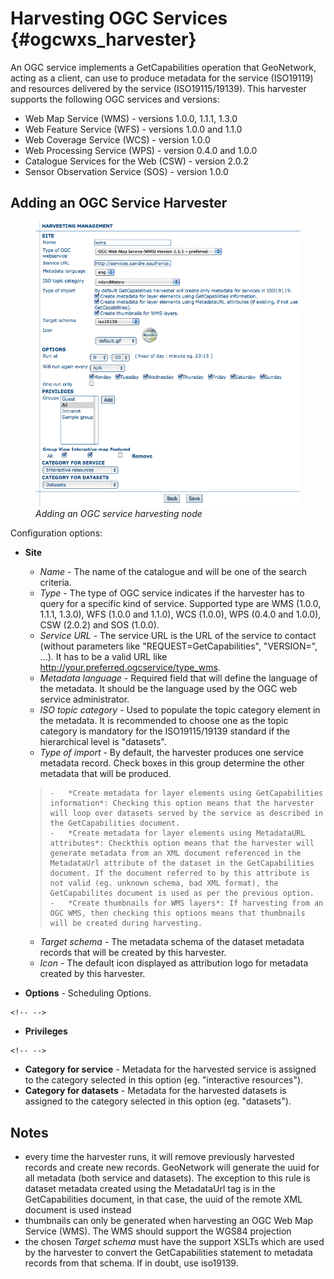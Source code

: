 # Harvesting OGC Services {#ogcwxs_harvester}

An OGC service implements a GetCapabilities operation that GeoNetwork, acting as a client, can use to produce metadata for the service (ISO19119) and resources delivered by the service (ISO19115/19139). This harvester supports the following OGC services and versions:

-   Web Map Service (WMS) - versions 1.0.0, 1.1.1, 1.3.0
-   Web Feature Service (WFS) - versions 1.0.0 and 1.1.0
-   Web Coverage Service (WCS) - version 1.0.0
-   Web Processing Service (WPS) - version 0.4.0 and 1.0.0
-   Catalogue Services for the Web (CSW) - version 2.0.2
-   Sensor Observation Service (SOS) - version 1.0.0

## Adding an OGC Service Harvester

<figure>
<img src="web-harvesting-ogc.png" alt="web-harvesting-ogc.png" />
<figcaption><em>Adding an OGC service harvesting node</em></figcaption>
</figure>

Configuration options:

-   **Site**

    -   *Name* - The name of the catalogue and will be one of the search criteria.
    -   *Type* - The type of OGC service indicates if the harvester has to query for a specific kind of service. Supported type are WMS (1.0.0, 1.1.1, 1.3.0), WFS (1.0.0 and 1.1.0), WCS (1.0.0), WPS (0.4.0 and 1.0.0), CSW (2.0.2) and SOS (1.0.0).
    -   *Service URL* - The service URL is the URL of the service to contact (without parameters like "REQUEST=GetCapabilities", "VERSION=", \...). It has to be a valid URL like <http://your.preferred.ogcservice/type_wms>.
    -   *Metadata language* - Required field that will define the language of the metadata. It should be the language used by the OGC web service administrator.
    -   *ISO topic category* - Used to populate the topic category element in the metadata. It is recommended to choose one as the topic category is mandatory for the ISO19115/19139 standard if the hierarchical level is "datasets".
    -   *Type of import* - By default, the harvester produces one service metadata record. Check boxes in this group determine the other metadata that will be produced.
    >     -   *Create metadata for layer elements using GetCapabilities information*: Checking this option means that the harvester will loop over datasets served by the service as described in the GetCapabilities document.
    >     -   *Create metadata for layer elements using MetadataURL attributes*: Checkthis option means that the harvester will generate metadata from an XML document referenced in the MetadataUrl attribute of the dataset in the GetCapabilities document. If the document referred to by this attribute is not valid (eg. unknown schema, bad XML format), the GetCapabilites document is used as per the previous option.
    >     -   *Create thumbnails for WMS layers*: If harvesting from an OGC WMS, then checking this options means that thumbnails will be created during harvesting.
    -   *Target schema* - The metadata schema of the dataset metadata records that will be created by this harvester.
    -   *Icon* - The default icon displayed as attribution logo for metadata created by this harvester.

-   **Options** - Scheduling Options.

```{=html}
<!-- -->
```
-   **Privileges**

```{=html}
<!-- -->
```
-   **Category for service** - Metadata for the harvested service is assigned to the category selected in this option (eg. "interactive resources").
-   **Category for datasets** - Metadata for the harvested datasets is assigned to the category selected in this option (eg. "datasets").

## Notes

-   every time the harvester runs, it will remove previously harvested records and create new records. GeoNetwork will generate the uuid for all metadata (both service and datasets). The exception to this rule is dataset metadata created using the MetadataUrl tag is in the GetCapabilities document, in that case, the uuid of the remote XML document is used instead
-   thumbnails can only be generated when harvesting an OGC Web Map Service (WMS). The WMS should support the WGS84 projection
-   the chosen *Target schema* must have the support XSLTs which are used by the harvester to convert the GetCapabilities statement to metadata records from that schema. If in doubt, use iso19139.
